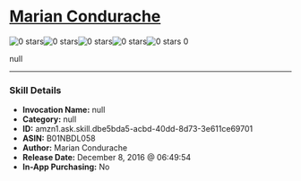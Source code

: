 # [Marian Condurache](http://alexa.amazon.com/#skills/amzn1.ask.skill.dbe5bda5-acbd-40dd-8d73-3e611ce69701)
![0 stars](../../images/ic_star_border_black_18dp_1x.png)![0 stars](../../images/ic_star_border_black_18dp_1x.png)![0 stars](../../images/ic_star_border_black_18dp_1x.png)![0 stars](../../images/ic_star_border_black_18dp_1x.png)![0 stars](../../images/ic_star_border_black_18dp_1x.png) 0

null

***

### Skill Details

* **Invocation Name:** null
* **Category:** null
* **ID:** amzn1.ask.skill.dbe5bda5-acbd-40dd-8d73-3e611ce69701
* **ASIN:** B01NBDL058
* **Author:** Marian Condurache
* **Release Date:** December 8, 2016 @ 06:49:54
* **In-App Purchasing:** No
